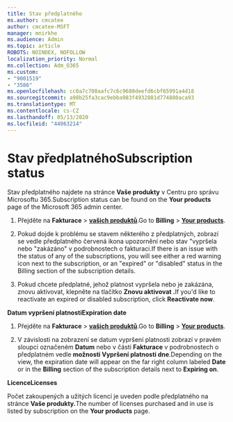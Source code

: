 ```yaml
---
title: Stav předplatného
ms.author: cmcatee
author: cmcatee-MSFT
manager: mnirkhe
ms.audience: Admin
ms.topic: article
ROBOTS: NOINDEX, NOFOLLOW
localization_priority: Normal
ms.collection: Adm_O365
ms.custom:
- "9001519"
- "3586"
ms.openlocfilehash: cc0a7c708aafc7c6c9680deefd6cbf65991a4d18
ms.sourcegitcommit: a98b25fa3cac9ebba983f4932881d774880aca93
ms.translationtype: MT
ms.contentlocale: cs-CZ
ms.lasthandoff: 05/13/2020
ms.locfileid: "44063214"
---
```

# <a name="subscription-status"></a><span data-ttu-id="129b3-102">Stav předplatného</span><span class="sxs-lookup"><span data-stu-id="129b3-102">Subscription status</span></span>

<span data-ttu-id="129b3-103">Stav předplatného najdete na stránce **Vaše produkty** v Centru pro správu Microsoftu 365.</span><span class="sxs-lookup"><span data-stu-id="129b3-103">Subscription status can be found on the **Your products** page of the Microsoft 365 admin center.</span></span>

1. <span data-ttu-id="129b3-104">Přejděte na **Fakturace**  >  **[vašich produktů](https://go.microsoft.com/fwlink/p/?linkid=842054)**.</span><span class="sxs-lookup"><span data-stu-id="129b3-104">Go to **Billing** > **[Your products](https://go.microsoft.com/fwlink/p/?linkid=842054)**.</span></span>

2. <span data-ttu-id="129b3-105">Pokud dojde k problému se stavem některého z předplatných, zobrazí se vedle předplatného červená ikona upozornění nebo stav "vypršela nebo "zakázáno" v podrobnostech o fakturaci.</span><span class="sxs-lookup"><span data-stu-id="129b3-105">If there is an issue with the status of any of the subscriptions, you will see either a red warning icon next to the subscription, or an "expired" or "disabled" status in the Billing section of the subscription details.</span></span>

3. <span data-ttu-id="129b3-106">Pokud chcete předplatné, jehož platnost vypršela nebo je zakázána, znovu aktivovat, klepněte na tlačítko **Znovu aktivovat .**</span><span class="sxs-lookup"><span data-stu-id="129b3-106">If you'd like to reactivate an expired or disabled subscription, click **Reactivate now**.</span></span>

<span data-ttu-id="129b3-107">**Datum vypršení platnosti**</span><span class="sxs-lookup"><span data-stu-id="129b3-107">**Expiration date**</span></span>

1. <span data-ttu-id="129b3-108">Přejděte na **Fakturace**  >  **[vašich produktů](https://go.microsoft.com/fwlink/p/?linkid=842054)**.</span><span class="sxs-lookup"><span data-stu-id="129b3-108">Go to **Billing** > **[Your products](https://go.microsoft.com/fwlink/p/?linkid=842054)**.</span></span>

2. <span data-ttu-id="129b3-109">V závislosti na zobrazení se datum vypršení platnosti zobrazí v pravém sloupci označeném **Datum** nebo v části **Fakturace** v podrobnostech o předplatném vedle **možnosti Vypršení platnosti dne**.</span><span class="sxs-lookup"><span data-stu-id="129b3-109">Depending on the view, the expiration date will appear on the far right column labeled **Date** or in the **Billing** section of the subscription details next to **Expiring on**.</span></span>

<span data-ttu-id="129b3-110">**Licence**</span><span class="sxs-lookup"><span data-stu-id="129b3-110">**Licenses**</span></span>

<span data-ttu-id="129b3-111">Počet zakoupených a užitých licencí je uveden podle předplatného na stránce **Vaše produkty.**</span><span class="sxs-lookup"><span data-stu-id="129b3-111">The number of licenses purchased and in use is listed by subscription on the **Your products** page.</span></span>

